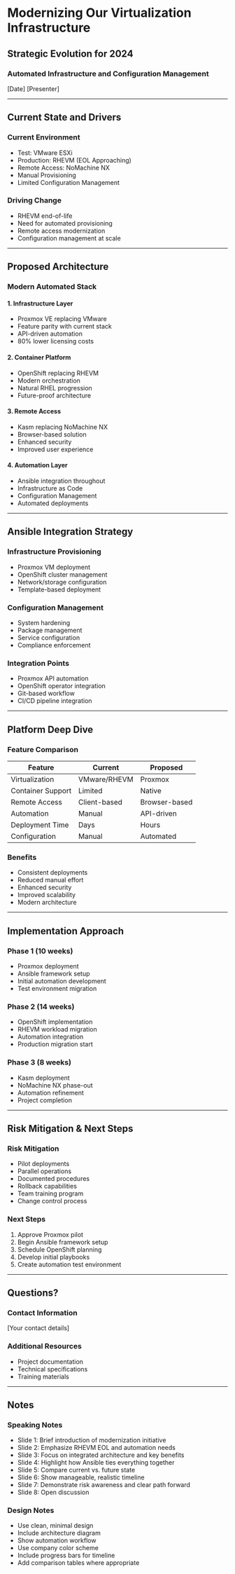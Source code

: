 # Modernizing Our Virtualization Infrastructure
## Strategic Evolution for 2024

### Automated Infrastructure and Configuration Management
[Date]
[Presenter]

---

## Current State and Drivers

### Current Environment
* Test: VMware ESXi
* Production: RHEVM (EOL Approaching)
* Remote Access: NoMachine NX
* Manual Provisioning
* Limited Configuration Management

### Driving Change
* RHEVM end-of-life
* Need for automated provisioning
* Remote access modernization
* Configuration management at scale

---

## Proposed Architecture

### Modern Automated Stack

#### 1. Infrastructure Layer
* Proxmox VE replacing VMware
* Feature parity with current stack
* API-driven automation
* 80% lower licensing costs

#### 2. Container Platform
* OpenShift replacing RHEVM
* Modern orchestration
* Natural RHEL progression
* Future-proof architecture

#### 3. Remote Access
* Kasm replacing NoMachine NX
* Browser-based solution
* Enhanced security
* Improved user experience

#### 4. Automation Layer
* Ansible integration throughout
* Infrastructure as Code
* Configuration Management
* Automated deployments

---

## Ansible Integration Strategy

### Infrastructure Provisioning
* Proxmox VM deployment
* OpenShift cluster management
* Network/storage configuration
* Template-based deployment

### Configuration Management
* System hardening
* Package management
* Service configuration
* Compliance enforcement

### Integration Points
* Proxmox API automation
* OpenShift operator integration
* Git-based workflow
* CI/CD pipeline integration

---

## Platform Deep Dive

### Feature Comparison

| Feature | Current | Proposed |
|---------|---------|----------|
| Virtualization | VMware/RHEVM | Proxmox |
| Container Support | Limited | Native |
| Remote Access | Client-based | Browser-based |
| Automation | Manual | API-driven |
| Deployment Time | Days | Hours |
| Configuration | Manual | Automated |

### Benefits
* Consistent deployments
* Reduced manual effort
* Enhanced security
* Improved scalability
* Modern architecture

---

## Implementation Approach

### Phase 1 (10 weeks)
* Proxmox deployment
* Ansible framework setup
* Initial automation development
* Test environment migration

### Phase 2 (14 weeks)
* OpenShift implementation
* RHEVM workload migration
* Automation integration
* Production migration start

### Phase 3 (8 weeks)
* Kasm deployment
* NoMachine NX phase-out
* Automation refinement
* Project completion

---

## Risk Mitigation & Next Steps

### Risk Mitigation
* Pilot deployments
* Parallel operations
* Documented procedures
* Rollback capabilities
* Team training program
* Change control process

### Next Steps
1. Approve Proxmox pilot
2. Begin Ansible framework setup
3. Schedule OpenShift planning
4. Develop initial playbooks
5. Create automation test environment

---

## Questions?

### Contact Information
[Your contact details]

### Additional Resources
* Project documentation
* Technical specifications
* Training materials

---

## Notes

### Speaking Notes
* Slide 1: Brief introduction of modernization initiative
* Slide 2: Emphasize RHEVM EOL and automation needs
* Slide 3: Focus on integrated architecture and key benefits
* Slide 4: Highlight how Ansible ties everything together
* Slide 5: Compare current vs. future state
* Slide 6: Show manageable, realistic timeline
* Slide 7: Demonstrate risk awareness and clear path forward
* Slide 8: Open discussion

### Design Notes
* Use clean, minimal design
* Include architecture diagram
* Show automation workflow
* Use company color scheme
* Include progress bars for timeline
* Add comparison tables where appropriate
